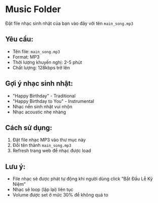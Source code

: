 # Music Folder

Đặt file nhạc sinh nhật của bạn vào đây với tên `main_song.mp3`

## Yêu cầu:
- Tên file: `main_song.mp3`
- Format: MP3
- Thời lượng khuyến nghị: 2-5 phút
- Chất lượng: 128kbps trở lên

## Gợi ý nhạc sinh nhật:
- "Happy Birthday" - Traditional
- "Happy Birthday to You" - Instrumental
- Nhạc nền sinh nhật vui nhộn
- Nhạc acoustic nhẹ nhàng

## Cách sử dụng:
1. Đặt file nhạc MP3 vào thư mục này
2. Đổi tên thành `main_song.mp3`
3. Refresh trang web để nhạc được load

## Lưu ý:
- File nhạc sẽ được phát tự động khi người dùng click "Bắt Đầu Lễ Kỷ Niệm"
- Nhạc sẽ loop (lặp lại) liên tục
- Volume được set ở mức 30% để không quá to
